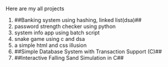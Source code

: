 Here are my all projects
1. ##Banking system using hashing, linked list(dsa)##
2. password strength checker using python
3. system info app using batch script
4. snake game using c and dsa
5. a simple html and css illusion
6. ##Simple Database System with Transaction Support (C)##
7. ##Interactive Falling Sand Simulation in C##
